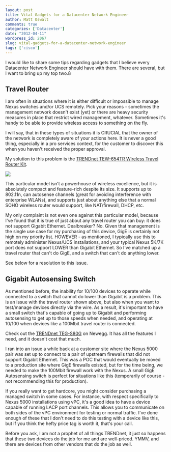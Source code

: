 ```yaml
---
layout: post
title: Vital Gadgets for a Datacenter Network Engineer
author: Matt Oswalt
comments: true
categories: ['Datacenter']
date: "2012-04-11"
wordpress_id: 2067
slug: vital-gadgets-for-a-datacenter-network-engineer
tags: ['cisco']
---
```



I would like to share some tips regarding gadgets that I believe every Datacenter Network Engineer should have with them. There are several, but I want to bring up my top two.ß

## Travel Router

I am often in situations where it is either difficult or impossible to manage Nexus switches and/or UCS remotely. Pick your reasons - sometimes the management network doesn't exist (yet) or there are heavy security measures in place that restrict wired management, whatever. Sometimes it's handy to be able to provide wireless access to something on the fly.

I will say, that in these types of situations it is CRUCIAL that the owner of the network is completely aware of your actions here. It is never a good thing, especially in a pro services context, for the customer to discover this when you haven't received the proper approval.

My solution to this problem is the [TRENDnet TEW-654TR Wireless Travel Router Kit](http://www.newegg.com/Product/Product.aspx?Item=N82E16833156262).

[![](/assets/2012/04/2012-04-11_15-12-50_151.jpg)](/assets/2012/04/2012-04-11_15-12-50_151.jpg)

This particular model isn't a powerhouse of wireless excellence, but it is absolutely compact and feature-rich despite its size. It supports up to 802.11n, can autosense channels (great for avoiding interference with enterprise WLANs), and supports just about anything else that a normal SOHO wireless router would support, like NAT/firewall, DHCP, etc.

My only complaint is not even one against this particular model, because I've found that it is true of just about any travel router you can buy: it does not support Gigabit Ethernet. Dealbreaker? No. Given that management is the single use case for my purchasing of this device, GigE is certainly not high on my priority list. HOWEVER - as mentioned, I typically use this to remotely administer Nexus/UCS installations, and your typical Nexus 5K/7K port does not support LOWER than Gigabit Ethernet. So I've matched up a travel router that can't do GigE, and a switch that can't do anything lower.

See below for a resolution to this issue.

## Gigabit Autosensing Switch

As mentioned before, the inability for 10/100 devices to operate while connected to a switch that cannot do lower than Gigabit is a problem. This is an issue with the travel router shown above, but also when you want to test/manage devices directly via the wire. As a result, it's important to have a small switch that's capable of going up to Gigabit and performing autosensing to get up to those speeds when needed, and operating at 10/100 when devices like a 100Mbit travel router is connected.

Check out the [TRENDnet TEG-S80G](http://www.newegg.com/Product/Product.aspx?Item=N82E16833156251) on Newegg. It has all the features I need, and it doesn't cost that much.

I ran into an issue a while back at a customer site where the Nexus 5000 pair was set up to connect to a pair of upstream firewalls that did not support Gigabit Ethernet. This was a POC that would eventually be moved to a production site where GigE firewalls existed, but for the time being, we needed to make the 100Mbit firewall work with the Nexus. A small GigE Autosensing switch is perfect for situations like this (temporarily of course - not recommending this for production).

If you really want to get hardcore, you might consider purchasing a managed switch in some cases. For instance, with respect specifically to Nexus 5000 installations using vPC, it's a good idea to have a device capable of running LACP port channels. This allows you to communicate on both sides of the vPC environment for testing or normal traffic. I've done enough of these that I don't need to do this testing with a device like this, but if you think the hefty price tag is worth it, that's your call.

Before you ask, I am not a prophet of all things TRENDnet, it just so happens that these two devices do the job for me and are well-priced. YMMV, and there are devices from other vendors that do the job as well.
